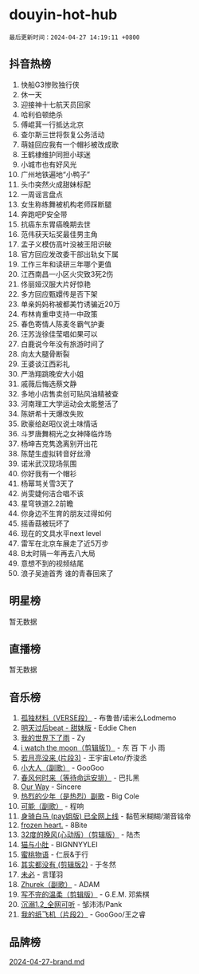 # douyin-hot-hub

`最后更新时间：2024-04-27 14:19:11 +0800`

## 抖音热榜

1. 快船G3惨败独行侠
1. 休一天
1. 迎接神十七航天员回家
1. 哈利伯顿绝杀
1. 傅崐萁一行抵达北京
1. 查尔斯三世将恢复公务活动
1. 萌娃回应我有一个帽衫被改成歌
1. 王鹤棣维护同担小球迷
1. 小城市也有好风光
1. 广州地铁遍地“小鸭子”
1. 头巾突然火成甜妹标配
1. 一周谣言盘点
1. 女生称练舞被机构老师踩断腿
1. 奔跑吧P安全带
1. 抗癌东东胃癌晚期去世
1. 范伟获天坛奖最佳男主角
1. 孟子义模仿高叶没被王阳识破
1. 官方回应发改委干部出轨女下属
1. 工作三年和读研三年哪个更值
1. 江西南昌一小区火灾致3死2伤
1. 佟丽娅汉服大片好惊艳
1. 多方回应甄嬛传是否下架
1. 单亲妈妈称被都美竹诱骗近20万
1. 布林肯重申支持一中政策
1. 春色寄情人陈麦冬霸气护妻
1. 汪苏泷徐佳莹唱如果可以
1. 白鹿说今年没有旅游时间了
1. 向太大腿骨断裂
1. 王婆谈江西彩礼
1. 严浩翔跳晚安大小姐
1. 戚薇后悔选蔡文静
1. 多地小店售卖创可贴风油精被查
1. 河南理工大学运动会太能整活了
1. 陈妍希十天爆改失败
1. 欧豪给赵昭仪说土味情话
1. 斗罗唐舞桐光之女神降临炸场
1. 杨坤吉克隽逸离别开出花
1. 陈楚生虚拟转音好丝滑
1. 诺米武汉现场氛围
1. 你好我有一个帽衫
1. 杨幂骂关雪3天了
1. 尚雯婕何洁合唱不该
1. 星穹铁道2.2前瞻
1. 你身边不生育的朋友过得如何
1. 摇香菇被玩坏了
1. 现在的文具水平next level
1. 雷军在北京车展走了近5万步
1. B太时隔一年再去八大局
1. 意想不到的视频结尾
1. 浪子吴迪首秀 谁的青春回来了

## 明星榜

暂无数据

## 直播榜

暂无数据

## 音乐榜

1. [孤独材料（VERSE段）](https://sf27-cdn-tos.douyinstatic.com/obj/tos-cn-ve-2774/ocX7glDNHYlwFeYrGQfBZoThtvPWy8tCCEBGKQ) - 布鲁昔/诺米么Lodmemo
1. [明天过后beat - 甜妹版](https://sf5-hl-cdn-tos.douyinstatic.com/obj/tos-cn-ve-2774/osMLYeeoMm04CZyaI91XUDF8OzLRLgePKALGHI) - Eddie Chen
1. [我的世界下了雨](https://sf5-hl-cdn-tos.douyinstatic.com/obj/tos-cn-ve-2774/o85sBiwXIByH9bWIMAEEOoiQ1o1m9Afn15BspE) - Zy
1. [i watch the moon（剪辑版1）](https://sf5-hl-cdn-tos.douyinstatic.com/obj/tos-cn-ve-2774/o0I9mSChzHZANMJIEBfkCQzzg6N5WAcVtqft9P) - 东 百 下 小 雨
1. [若月亮没来 (片段3)](https://sf5-hl-cdn-tos.douyinstatic.com/obj/tos-cn-ve-2774/okfyEUsGW1B1ovJi5JiN9IjvAT2lMwA054GoEB) - 王宇宙Leto/乔浚丞
1. [小大人（副歌）](https://sf3-cdn-tos.douyinstatic.com/obj/tos-cn-ve-2774/oIhaDwehWhLFsVIG7QIICLLazDNGJAGg5geeb4) - GooGoo
1. [春风何时来（等待命运安排）](https://sf3-cdn-tos.douyinstatic.com/obj/tos-cn-ve-2774/oICBNbD3gelMfB4WgiD1KI2jQtXZE2FgHLwtsl) - 巴扎黑
1. [Our Way](https://sf5-hl-cdn-tos.douyinstatic.com/obj/tos-cn-ve-2774/o8tPEkQgQNCe0DPeFwZzYrbqLlnzBBrYidWkEZ) - Sincere
1. [热烈的少年（是热烈）副歌](https://sf27-cdn-tos.douyinstatic.com/obj/tos-cn-ve-2774/owVNI0CLDAUMtSz6TEYvfFBFL4UDFFhLfgK8fa) - Big Cole
1. [可能（副歌）](https://sf27-cdn-tos.douyinstatic.com/obj/tos-cn-ve-2774/cde1731888894259b333569393c2fb51) - 程响
1. [身骑白马 (pay姐版) 已全网上线](https://sf5-hl-cdn-tos.douyinstatic.com/obj/tos-cn-ve-2774/oQLO5ZgLsFkaDhdIIveF2zUCgfweY0gWaH4AQG) - 黏苞米糊糊/潮音铭帝
1. [frozen heart.](https://sf3-cdn-tos.douyinstatic.com/obj/tos-cn-ve-2774/oIIWJfyjIACZA9zQMtnJ6hQQhFC4vhCupoRBsO) - 8Bite
1. [32度的晚风(心动版）（剪辑版）](https://sf3-cdn-tos.douyinstatic.com/obj/tos-cn-ve-2774/owNyabsyWdzUulxhoJfK8IBXgp0UMQAHpvGh2B) - 陆杰
1. [猫与小肚](https://sf3-cdn-tos.douyinstatic.com/obj/tos-cn-ve-2774/osZeoClMECgK8DYl6VebABgbchEtPYQjZEnRtd) - BIGNNYYLEI
1. [蜜桃物语](https://sf5-hl-cdn-tos.douyinstatic.com/obj/tos-cn-ve-2774/oIhOSCZtIACtYU4XQkngiW9kCBfVD1Fz9IYeqL) - 仁辰&于行
1. [其实都没有 (剪辑版2)](https://sf5-hl-cdn-tos.douyinstatic.com/obj/tos-cn-ve-2774/oEBNQenHZtBhxYjGgUDQk0BCHTigQafgFlbQ7k) - 于冬然
1. [未必](https://sf3-cdn-tos.douyinstatic.com/obj/tos-cn-ve-2774/ogntQMFnKQDZUgTCYuJgfLEtleYZZFxBQqhhFB) - 言瑾羽
1. [Zhurek（副歌）](https://sf5-hl-cdn-tos.douyinstatic.com/obj/tos-cn-ve-2774/ooQm8FBZQDlf0btEYgVpCcSCQfrdJGBEKZYBGS) - ADAM
1. [写不完的温柔（剪辑版）](https://sf3-cdn-tos.douyinstatic.com/obj/tos-cn-ve-2774/oYBzzZQJ233GfwkemJJffAIWgeIYrjZfWhHTcG) - G.E.M. 邓紫棋
1. [沉溺1.2_全网可听](https://sf3-cdn-tos.douyinstatic.com/obj/tos-cn-ve-2774/ok2QoiBqsWAX9McZmWiI9gAB0EzwD4Xj6yfmtH) - 邹沛沛/Pank
1. [我的纸飞机（片段2）](https://sf5-hl-cdn-tos.douyinstatic.com/obj/tos-cn-ve-2774/oM2ZrKcg2CD5AeRB2gkeXOFB1IxAGJdZPazYHf) - GooGoo/王之睿

## 品牌榜

[2024-04-27-brand.md](2024-04-27-brand.md)
